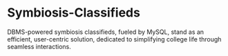 # Symbiosis-Classifieds
DBMS-powered symbiosis  classifieds, fueled by MySQL, stand as an efficient, user-centric solution, dedicated to  simplifying college life through seamless interactions.
